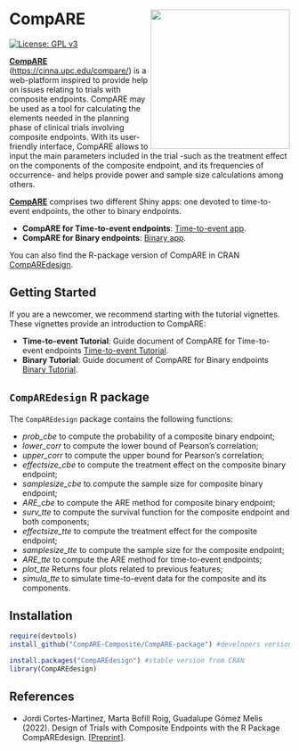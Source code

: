 
# CompARE <img src="man/figures/logo.png" align="right" alt="" width="250" />

[![License: GPL
v3](https://img.shields.io/badge/License-GPLv3-blue.svg)](https://www.gnu.org/licenses/gpl-3.0)

<!-- badges: end -->

[**CompARE**](https://cinna.upc.edu/compare/)
(<https://cinna.upc.edu/compare/>) is a web-platform inspired to provide
help on issues relating to trials with composite endpoints. CompARE may
be used as a tool for calculating the elements needed in the planning
phase of clinical trials involving composite endpoints. With its
user-friendly interface, CompARE allows to input the main parameters
included in the trial -such as the treatment effect on the components of
the composite endpoint, and its frequencies of occurrence- and helps
provide power and sample size calculations among others.

[**CompARE**](https://cinna.upc.edu/compare/) comprises two different
Shiny apps: one devoted to time-to-event endpoints, the other to binary
endpoints.

- **CompARE for Time-to-event endpoints**: [Time-to-event
  app](http://cinna.upc.edu:3838/compare/CompARETimeToEvent/).
- **CompARE for Binary endpoints**: [Binary
  app](http://cinna.upc.edu:3838/compare/CompAREBinary/).

You can also find the R-package version of CompARE in CRAN
[CompAREdesign](https://cran.r-project.org/web/packages/CompAREdesign/index.html).

## Getting Started

If you are a newcomer, we recommend starting with the tutorial
vignettes. These vignettes provide an introduction to CompARE:

- **Time-to-event Tutorial**: Guide document of CompARE for
  Time-to-event endpoints [Time-to-event
  Tutorial](http://cinna.upc.edu:3838/compare/CompARETimeToEvent/help_Tutorial.html).
- **Binary Tutorial**: Guide document of CompARE for Binary endpoints
  [Binary
  Tutorial](http://cinna.upc.edu:3838/compare/CompAREBinary/Help-Tutorial.html).

## `CompAREdesign` R package

The `CompAREdesign` package contains the following functions:

- *prob_cbe* to compute the probability of a composite binary
  endpoint;  
- *lower_corr* to compute the lower bound of Pearson’s correlation;
- *upper_corr* to compute the upper bound for Pearson’s correlation;
- *effectsize_cbe* to compute the treatment effect on the composite
  binary endpoint;
- *samplesize_cbe* to compute the sample size for composite binary
  endpoint;
- *ARE_cbe* to compute the ARE method for composite binary endpoint;
- *surv_tte* to compute the survival function for the composite endpoint
  and both components;
- *effectsize_tte* to compute the treatment effect for the composite
  endpoint;
- *samplesize_tte* to compute the sample size for the composite
  endpoint;
- *ARE_tte* to compute the ARE method for time-to-event endpoints;
- *plot_tte* Returns four plots related to previous features;
- *simula_tte* to simulate time-to-event data for the composite and its
  components.

## Installation

``` r
require(devtools)
install_github("CompARE-Composite/CompARE-package") #developers version

install.packages("CompAREdesign") #stable version from CRAN
library(CompAREdesign)
```

## References

- Jordi Cortes-Martinez, Marta Bofill Roig, Guadalupe Gómez Melis
  (2022). Design of Trials with Composite Endpoints with the R Package
  CompAREdesign. \[[Preprint](https://arxiv.org/abs/2211.02535)\].
